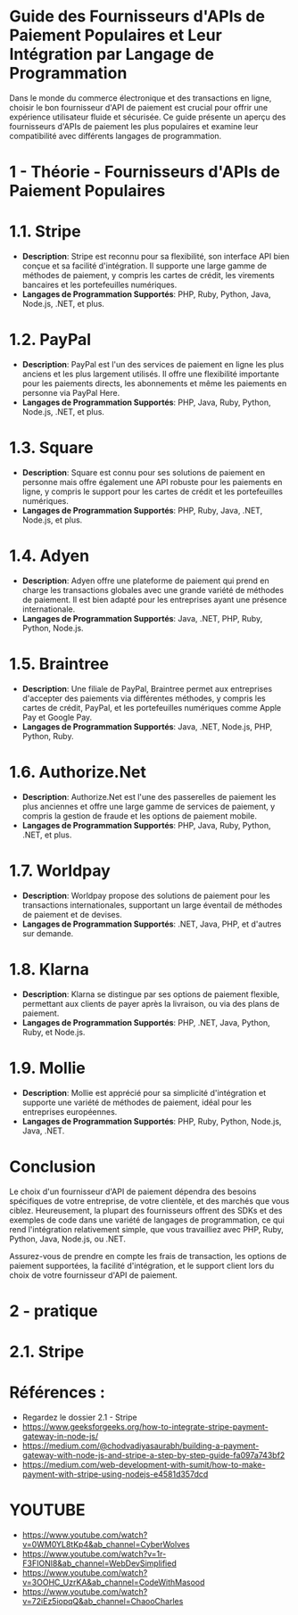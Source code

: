 # Guide des Fournisseurs d'APIs de Paiement Populaires et Leur Intégration par Langage de Programmation

Dans le monde du commerce électronique et des transactions en ligne, choisir le bon fournisseur d'API de paiement est crucial pour offrir une expérience utilisateur fluide et sécurisée. Ce guide présente un aperçu des fournisseurs d'APIs de paiement les plus populaires et examine leur compatibilité avec différents langages de programmation.

# 1 - Théorie - Fournisseurs d'APIs de Paiement Populaires

# 1.1. Stripe
- **Description**: Stripe est reconnu pour sa flexibilité, son interface API bien conçue et sa facilité d'intégration. Il supporte une large gamme de méthodes de paiement, y compris les cartes de crédit, les virements bancaires et les portefeuilles numériques.
- **Langages de Programmation Supportés**: PHP, Ruby, Python, Java, Node.js, .NET, et plus.

# 1.2. PayPal
- **Description**: PayPal est l'un des services de paiement en ligne les plus anciens et les plus largement utilisés. Il offre une flexibilité importante pour les paiements directs, les abonnements et même les paiements en personne via PayPal Here.
- **Langages de Programmation Supportés**: PHP, Java, Ruby, Python, Node.js, .NET, et plus.

# 1.3. Square
- **Description**: Square est connu pour ses solutions de paiement en personne mais offre également une API robuste pour les paiements en ligne, y compris le support pour les cartes de crédit et les portefeuilles numériques.
- **Langages de Programmation Supportés**: PHP, Ruby, Java, .NET, Node.js, et plus.

# 1.4. Adyen
- **Description**: Adyen offre une plateforme de paiement qui prend en charge les transactions globales avec une grande variété de méthodes de paiement. Il est bien adapté pour les entreprises ayant une présence internationale.
- **Langages de Programmation Supportés**: Java, .NET, PHP, Ruby, Python, Node.js.

# 1.5. Braintree
- **Description**: Une filiale de PayPal, Braintree permet aux entreprises d'accepter des paiements via différentes méthodes, y compris les cartes de crédit, PayPal, et les portefeuilles numériques comme Apple Pay et Google Pay.
- **Langages de Programmation Supportés**: Java, .NET, Node.js, PHP, Python, Ruby.

# 1.6. Authorize.Net
- **Description**: Authorize.Net est l'une des passerelles de paiement les plus anciennes et offre une large gamme de services de paiement, y compris la gestion de fraude et les options de paiement mobile.
- **Langages de Programmation Supportés**: PHP, Java, Ruby, Python, .NET, et plus.

# 1.7. Worldpay
- **Description**: Worldpay propose des solutions de paiement pour les transactions internationales, supportant un large éventail de méthodes de paiement et de devises.
- **Langages de Programmation Supportés**: .NET, Java, PHP, et d'autres sur demande.

# 1.8. Klarna
- **Description**: Klarna se distingue par ses options de paiement flexible, permettant aux clients de payer après la livraison, ou via des plans de paiement.
- **Langages de Programmation Supportés**: PHP, .NET, Java, Python, Ruby, et Node.js.

# 1.9. Mollie
- **Description**: Mollie est apprécié pour sa simplicité d'intégration et supporte une variété de méthodes de paiement, idéal pour les entreprises européennes.
- **Langages de Programmation Supportés**: PHP, Ruby, Python, Node.js, Java, .NET.

# Conclusion

Le choix d'un fournisseur d'API de paiement dépendra des besoins spécifiques de votre entreprise, de votre clientèle, et des marchés que vous ciblez. Heureusement, la plupart des fournisseurs offrent des SDKs et des exemples de code dans une variété de langages de programmation, ce qui rend l'intégration relativement simple, que vous travailliez avec PHP, Ruby, Python, Java, Node.js, ou .NET.

Assurez-vous de prendre en compte les frais de transaction, les options de paiement supportées, la facilité d'intégration, et le support client lors du choix de votre fournisseur d'API de paiement.


# 2 - pratique

# 2.1. Stripe
# Références : 
- Regardez le dossier 2.1 - Stripe
- https://www.geeksforgeeks.org/how-to-integrate-stripe-payment-gateway-in-node-js/
- https://medium.com/@chodvadiyasaurabh/building-a-payment-gateway-with-node-js-and-stripe-a-step-by-step-guide-fa097a743bf2
- https://medium.com/web-development-with-sumit/how-to-make-payment-with-stripe-using-nodejs-e4581d357dcd

# YOUTUBE
- https://www.youtube.com/watch?v=0WM0YL8tKp4&ab_channel=CyberWolves
- https://www.youtube.com/watch?v=1r-F3FIONl8&ab_channel=WebDevSimplified
- https://www.youtube.com/watch?v=3OOHC_UzrKA&ab_channel=CodeWithMasood
- https://www.youtube.com/watch?v=72iEz5iopqQ&ab_channel=ChaooCharles


